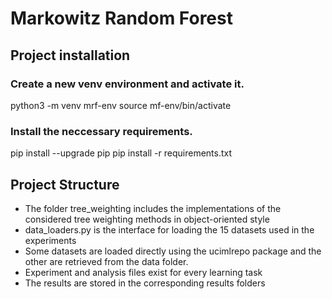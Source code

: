# Markowitz Random Forest

## Project installation
### Create a new venv environment and activate it.
python3 -m venv mrf-env
source mf-env/bin/activate
### Install the neccessary requirements.
pip install --upgrade pip
pip install -r requirements.txt 



## Project Structure
- The folder tree_weighting includes the implementations of the considered tree weighting methods in object-oriented style
- data_loaders.py is the interface for loading the 15 datasets used in the experiments
- Some datasets are loaded directly using the ucimlrepo package and the other are retrieved from the data folder.
- Experiment and analysis files exist for every learning task
- The results are stored in the corresponding results folders
